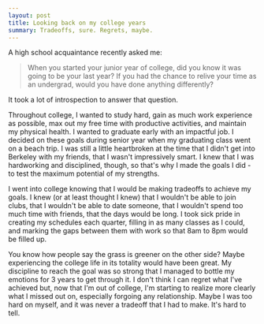 ```yaml
---
layout: post
title: Looking back on my college years
summary: Tradeoffs, sure. Regrets, maybe.
---
```

A high school acquaintance recently asked me:

> When you started your junior year of college, did you know it was going to be your last year? If you had the chance to relive your time as an undergrad, would you have done anything differently?

It took a lot of introspection to answer that question.

Throughout college, I wanted to study hard, gain as much work experience as possible, max out my free time with productive activities, and maintain my physical health. I wanted to graduate early with an impactful job. I decided on these goals during senior year when my graduating class went on a beach trip. I was still a little heartbroken at the time that I didn't get into Berkeley with my friends, that I wasn't impressively smart. I knew that I was hardworking and disciplined, though, so that's why I made the goals I did - to test the maximum potential of my strengths.

I went into college knowing that I would be making tradeoffs to achieve my goals. I knew (or at least thought I knew) that I wouldn't be able to join clubs, that I wouldn't be able to date someone, that I wouldn't spend too much time with friends, that the days would be long. I took sick pride in creating my schedules each quarter, filling in as many classes as I could, and marking the gaps between them with work so that 8am to 8pm would be filled up.

You know how people say the grass is greener on the other side? Maybe experiencing the college life in its totality would have been great. My discipline to reach the goal was so strong that I managed to bottle my emotions for 3 years to get through it. I don't think I can regret what I've achieved but, now that I'm out of college, I'm starting to realize more clearly what I missed out on, especially forgoing any relationship. Maybe I was too hard on myself, and it was never a tradeoff that I had to make. It's hard to tell.
